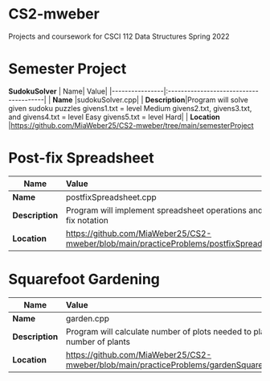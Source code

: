 # CS2-mweber
Projects and coursework for CSCI 112 Data Structures Spring 2022


# **Semester Project**
**SudokuSolver**
| Name| Value|
|----------------|:---------------------------------------|
| **Name**       |sudokuSolver.cpp|
| **Description**|Program will solve given sudoku puzzles
                  givens1.txt = level Medium
                  givens2.txt, givens3.txt, and givens4.txt = level Easy
                  givens5.txt = level Hard|
| **Location**   |https://github.com/MiaWeber25/CS2-mweber/tree/main/semesterProject

# **Post-fix Spreadsheet**
| Name| Value|
|----------------|:---------------------------------------|
| **Name**       |postfixSpreadsheet.cpp|
| **Description**|Program will implement spreadsheet operations and perform calculations in post-fix notation|
| **Location**   |https://github.com/MiaWeber25/CS2-mweber/blob/main/practiceProblems/postfixSpreadsheet/postfixSpreadsheet.cpp


# **Squarefoot Gardening**
| Name| Value|
|----------------|:---------------------------------------|
| **Name**       |garden.cpp|
| **Description**|Program will calculate number of plots needed to plant given number of plants|
| **Location**   |https://github.com/MiaWeber25/CS2-mweber/blob/main/practiceProblems/gardenSquares/garden.cpp|



